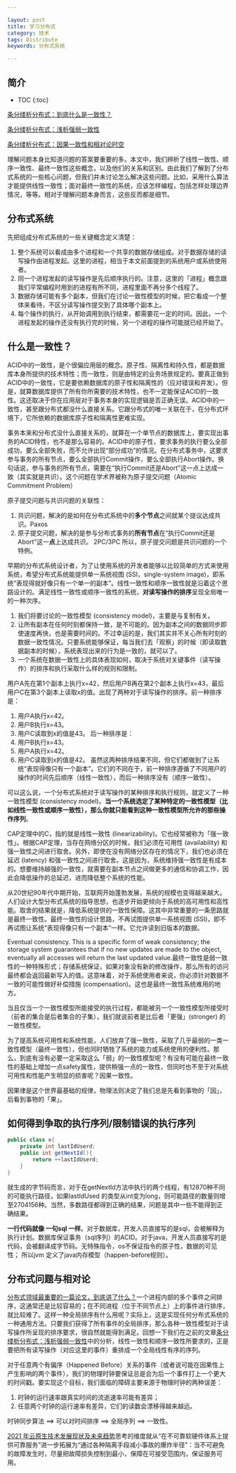 ```yaml
---

layout: post
title: 学习分布式
category: 技术
tags: Distribute
keywords: 分布式系统

---
```


## 简介

* TOC
{:toc}

[条分缕析分布式：到底什么是一致性？](https://mp.weixin.qq.com/s/qnvl_msvw0XL7hFezo2F4w)

[条分缕析分布式：浅析强弱一致性](https://mp.weixin.qq.com/s/3odLhBtebF4cm58hl-87JA)

[条分缕析分布式：因果一致性和相对论时空](https://mp.weixin.qq.com/s/wkXsRufVsbKqTwjzTgNqYQ)

理解问题本身比知道问题的答案要重要的多。本文中，我们辨析了线性一致性、顺序一致性、最终一致性这些概念，以及他们的关系和区别。由此我们了解到了分布式系统的一些核心问题，但我们并未讨论怎么解决这些问题。比如，采用什么算法才能提供线性一致性；面对最终一致性的系统，应该怎样编程，包括怎样处理边界情况，等等。相对于理解问题本身而言，这些反而都是细节。

## 分布式系统

先把组成分布式系统的一些关键概念定义清楚：
1. 整个系统可以看成由多个进程和一个共享的数据存储组成。对于数据存储的读写操作由进程发起。这里的进程，相当于本文前面提到的系统用户或系统使用者。
2. 同一个进程发起的读写操作是先后顺序执行的。注意，这里的「进程」概念跟我们平常编程时用到的进程有所不同，进程里面不再分多个线程了。
3. 数据存储可能有多个副本，但我们在讨论一致性模型的时候，把它看成一个整体来看待，不区分读写操作提交到了具体哪个副本上。
4. 每个操作的执行，从开始调用到执行结束，都需要花一定的时间。因此，一个进程发起的操作还没有执行完的时候，另一个进程的操作可能就已经开始了。

## 什么是一致性？

ACID中的一致性，是个很偏应用层的概念。原子性、隔离性和持久性，都是数据库本身所提供的技术特性；而一致性，则是由特定的业务场景规定的。要真正做到ACID中的一致性，它是要依赖数据库的原子性和隔离性的（应对错误和并发）。但是，就算数据库提供了所有你所需要的技术特性，也不一定能保证ACID的一致性。这还取决于你在应用层对于事务本身的实现逻辑是否正确无误。ACID中的一致性，甚至跟分布式都没什么直接关系。它跟分布式的唯一关联在于，在分布式环境下，它所依赖的数据库原子性和隔离性更难实现。

事务本来和分布式没什么直接关系的，就算在一个单节点的数据库上，要实现出事务的ACID特性，也不是那么容易的。ACID中的原子性，要求事务的执行要么全部成功，要么全部失败，而不允许出现“部分成功”的情况。在分布式事务中，这要求参与事务的所有节点，要么全部执行Commit操作，要么全部执行Abort操作。换句话说，参与事务的所有节点，需要在“执行Commit还是Abort”这一点上达成一致（其实就是共识）。这个问题在学术界被称为原子提交问题（Atomic Commitment Problem）

原子提交问题与共识问题的关联性：
1. 共识问题，解决的是如何在分布式系统中的**多个节点**之间就某个提议达成共识。Paxos
2. 原子提交问题，解决的是参与分布式事务的**所有节点**在“执行Commit还是Abort”这一**点**上达成共识。 2PC/3PC
所以，原子提交问题是共识问题的一个特例。

早期的分布式系统设计者，为了让使用系统的开发者能够以比较简单的方式来使用系统，希望分布式系统能提供单一系统视图 (SSI，single-system image)，即系统“表现得就好像只有一个单一的副本”。线性一致性和顺序一致性就是沿着这个思路设计的。满足线性一致性或顺序一致性的系统，**对读写操作的排序**呈现全局唯一的一种次序。

1. 我们将要讨论的一致性模型 (consistency model)，主要是与复制有关。
2. 让所有副本在任何时刻都保持一致，是不可能的。因为副本之间的数据同步即使速度再快，也是需要时间的。不过幸运的是，我们其实并不关心所有时刻的数据一致性情况。只要系统能够保证，每当我们去「观察」的时候（即读取数据副本的时候），系统表现出来的行为是一致的，就可以了。
3. 一个系统在数据一致性上的具体表现如何，取决于系统对关键事件（读写操作）的排序和执行采取什么样的规则和限制。


用户A先在第1个副本上执行x=42，然后用户B再在第2个副本上执行x=43，最后用户C在第3个副本上读取x的值。出现了两种对于读写操作的排序。前一种排序是：
1. 用户A执行x=42。
2. 用户B执行x=43。
3. 用户C读取到x的值是43。
后一种排序是：
1. 用户B执行x=43。
2. 用户A执行x=42。
3. 用户C读取到x的值是42。
虽然这两种排序结果不同，但它们都做到了让系统“表现得像只有一个副本”。它们的不同在于，前一种排序遵循了不同用户的操作的时间先后顺序（线性一致性），而后一种排序没有（顺序一致性）。

可以这么说，一个分布式系统对于读写操作的某种排序和执行规则，就定义了一种一致性模型 (consistency model)。**当一个系统选定了某种特定的一致性模型（比如线性一致性或顺序一致性），那么你就只能看到这种一致性模型所允许的那些操作序列**。

CAP定理中的C，指的就是线性一致性 (linearizability)。它也经常被称为「强一致性」。根据CAP定理，当存在网络分区的时候，我们必须在可用性 (availability) 和强一致性之间进行取舍。另外，即使在没有网络分区存在的情况下，我们也必须在延迟 (latency) 和强一致性之间进行取舍。这是因为，系统维持强一致性是有成本的。想要维持越强的一致性，就需要在副本节点之间做更多的通信和协调工作，因此会降低操作的总延迟，进而降低整个系统的性能。

从20世纪90年代中期开始，互联网开始蓬勃发展，系统的规模也变得越来越大。人们设计大型分布式系统的指导思想，也逐步开始更倾向于系统的高可用性和高性能。取舍的结果就是，降低系统提供的一致性保障。这其中非常重要的一条思路就是最终一致性。最终一致性的设计思路，不再试图提供单一系统视图 (SSI)，即不再试图让系统“表现得像只有一个副本”一样。它允许读到旧版本的数据。


Eventual consistency. This is a specific form of weak consistency; the storage system guarantees that if no new updates are made to the object, eventually all accesses will return the last updated value.最终一致性是弱一致性的一种特殊形式；存储系统保证，如果对象没有新的修改操作，那么所有的访问最终都会返回最新写入的值。这意味着，对于系统使用者来说，你必须针对数据不一致的可能性做好补偿措施 (compensation)。这也是最终一致性系统难用的地方。

当且仅当一个一致性模型所能接受的执行过程，都能被另一个一致性模型所接受时（前者的集合是后者集合的子集），我们就说前者是比后者「更强」(stronger) 的一致性模型。


为了提高系统可用性和系统性能，人们放弃了强一致性，采取了几乎最弱的一类一致性模型（最终一致性），但也同时牺牲了系统的能力或系统使用的便利性。那么，到底有没有必要一定采取这么「弱」的一致性模型呢？有没有可能在最终一致性的基础上增加一点safety属性，提供稍强一点的一致性，但同时也不至于对系统可用性和性能产生明显的损害呢？因果一致性。

因果律是这个世界最基础的规律，物理法则决定了我们总是先看到事物的「因」，后看到事物的「果」。

## 如何得到争取的执行序列/限制错误的执行序列

```java
public class x{
    private int lastIdUserd;
    public int getNextId(){
        return ++lastIdUserd;
    }
}
```
就生成的字节码而言，对于在getNextId方法中执行的两个线程，有12870种不同的可能执行路径，如果lastIdUsed 的类型从int变为long，则可能路径的数量则增至2704156种。当然，多数路径都得到正确的结果，问题是其中一些不能得到正确结果。

**一行代码就像 一句sql 一样**。对于数据库，开发人员直接写的是sql，会被解释为执行计划。数据库保证事务（sql序列）的ACID。对于java，开发人员直接写的是代码，会被翻译成字节码。无特殊指令，os不保证指令的原子性，数据的可见性； 所以jvm 定义了java内存模型（happen-before规则）。

## 分布式问题与相对论

[分布式领域最重要的一篇论文，到底讲了什么？](https://mp.weixin.qq.com/s/FZnJLPeTh-bV0amLO5CnoQ)一个进程内部的多个事件之间排序，这通常还是比较容易的；在不同进程（位于不同节点上）上的事件进行排序，就比较难了。这样一种全局排序有什么用呢？实际上，这是实现任何分布式系统的一种通用方法。只要我们获得了所有事件的全局排序，那么各种一致性模型对于读写操作所呈现的排序要求，很自然就能得到满足。回想一下我们在之前的文章[条分缕析分布式：浅析强弱一致性](https://mp.weixin.qq.com/s/3odLhBtebF4cm58hl-87JA)中的分析，线性一致性和顺序一致性所要求的，正是要把所有读写操作（对应这里的事件）重排成一个全局线性有序的序列。

对于任意两个有偏序（Happened Before）关系的事件（或者说可能在因果性上产生影响的两个事件），我们的物理时钟要保证总是会为后一个事件打上一个更大的时间戳。要实现这个目标，我们面临的障碍主要来源于物理时钟的两种误差：
1. 时钟的运行速率跟真实时间的流逝速率可能有差异；
2. 任意两个时钟的运行速率有差异，它们的读数会漂移得越来越远。

时钟同步算法 ==> 可以对时间排序 ==> 全局序列 ==> 一致性。

[2021 年云原生技术发展现状及未来趋势](https://mp.weixin.qq.com/s/ZMCskVFy7WRA1DSVx7S1kg)思考的维度就从“在不可靠软硬件体系上提供可靠服务”进一步拓展为“通过各种隔离手段减小事故的爆炸半径”：当不可避免的故障发生时，尽量把故障损失控制到最小，保障在可接受范围内，保证服务可用。

